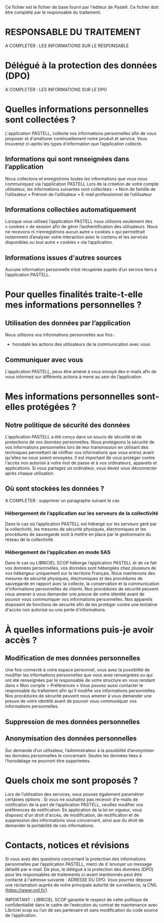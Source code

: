 
Ce fichier est le fichier de base fourni par l'éditeur de Pastell.
Ce fichier doit être complété par le responsable du traitement.

# RESPONSABLE DU TRAITEMENT

A COMPLETER : LES INFORMATIONS SUR LE RESPONSABLE

# Délégué à la protection des données (DPO)

A COMPLETER : LES INFORMATIONS SUR LE DPO

# Quelles informations personnelles sont collectées ?

L'application PASTELL, collecte vos informations personnelles afin de vous proposer 
et d'améliorer continuellement notre produit et service.
Vous trouverez ci-après les types d'information que l’application collecte.

## Informations qui sont renseignées dans l’application 

Nous collectons et enregistrons toutes les informations que vous nous communiquez via l’application PASTELL 
Lors de la création de votre compte utilisateur, les informations suivantes sont collectées :
    • Nom de famille de l’utilisateur
    • Prénom de l’utilisateur
    • E-mail professionnel de l’utilisateur

## Informations collectées automatiquement

Lorsque vous utilisez l’application PASTELL nous utilisons seulement des « cookies » de session afin de gérer l’authentification des utilisateurs.
Nous ne recevons ni n’enregistrons aucun autre « cookies » qui permettrait notamment d’analyser votre interaction avec le contenu et les services disponibles ou tout autre « cookies » via l’application.

## Informations issues d'autres sources
Aucune information personnelle n’est récupérée auprès d’un service tiers à l’application  PASTELL.

#  Pour quelles finalités traite-t-elle mes informations personnelles ?
## Utilisation des données par l’application

Nous utilisons vos informations personnelles aux fins :
- horodaté les actions des utilisateurs de la communication avec vous 

## Communiquer avec vous
L’application PASTELL, peux être amené à vous envoyé des e-mails afin de vous informez sur différents actions à mené au sein de l’application.

# Mes informations personnelles sont-elles protégées ?
##  Notre politique de sécurité des données
L’application PASTELL a été conçu dans un soucis de sécurité et de protections de vos données personnelles. 
Nous protégeons la sécurité de vos informations personnelles lors de leur transmission en utilisant des techniques permettant de chiffrer vos informations que vous entrez avant qu'elles ne nous soient envoyées.
Il est important de vous protéger contre l'accès non autorisé à votre mot de passe et à vos ordinateurs, appareils et applications. Si vous partagez un ordinateur, vous devez vous déconnecter après chaque utilisation.

## Où sont stockées les données ?

A COMPLETER : supprimer un paragraphe suivant le cas

### Hébergement de l’application sur les serveurs de la collectivité
Dans le cas où l’application PASTELL est hébergé sur les serveurs géré par la collectivité, les mesures de sécurité physiques, électroniques et les procédures de sauvegarde sont à mettre en place par le gestionnaire du réseau de la collectivité. 

### Hébergement de l’application en mode SAS
Dans le cas ou LIBRICIEL SCOP héberge l’application PASTELL et de ce fait vos données personnelles, vos données sont hébergées chez plusieurs de nos hébergeur uniquement sur le territoire Français.
Nous maintenons des mesures de sécurité physiques, électroniques et des procédures de sauvegarde en rapport avec la collecte, la conservation et la communication d'informations personnelles de clients. Nos procédures de sécurité peuvent nous amener à vous demander une preuve de votre identité avant de pouvoir vous communiquer vos informations personnelles.
Nos appareils disposent de fonctions de sécurité afin de les protéger contre une tentative d'accès non autorisé ou une perte d'informations.


# À quelles informations puis-je avoir accès ?
## Modification de mes données personnelles
Une fois connecté à votre espace personnel, vous avez la possibilité de modifier les informations personnelles que vous avez renseignées ou qui ont été renseignées par le responsable de votre structure en vous rendant dans « Mon compte > Préférences »
Vous pouvez aussi contacter le responsable du traitement afin qu’il modifie vos informations personnelles. Nos procédures de sécurité peuvent nous amener à vous demander une preuve de votre identité avant de pouvoir vous communiquer vos informations personnelles.

## Suppression de mes données personnelles

## Anonymisation des données personnelles
Sur demande d’un utilisateur, l’administrateur à la possibilité d’anonymiser les données personnelles le concernant.
Seules les données liées à l’horodatage ne pourront être supprimées.

# Quels choix me sont proposés ? 
Lors de l’utilisation des services, vous pouvez également paramétrer certaines options :
Si vous ne souhaitez pas recevoir d'e-mails de notification de la part de l’application PASTELL, veuillez modifier vos préférences de notification.
En application de la loi en vigueur, vous disposez d'un droit d'accès, de modification, de rectification et de suppression des informations vous concernant, ainsi que du droit de demander la portabilité de ces informations.

# Contacts, notices et révisions
Si vous avez des questions concernant la protection des informations personnelles par l’application PASTELL, merci de d ‘envoyer un message détaillé par e-mail.
De plus, le délégué à la protection des données (DPO) pour les responsables de traitements ci-avant mentionnés peut être contacté à l'adresse suivante : ADRESSE DU DPO. Vous pourrez déposer une réclamation auprès de notre principale autorité de surveillance, la CNIL (https://www.cnil.fr/).

IMPORTANT : LIBRICIEL SCOP garantie le respect de cette politique de confidentialité dans le cadre de l’exécution du contrat de maintenance avec Libriciel scop ou l’un de ses partenaire et sans modification du code source de l’application.